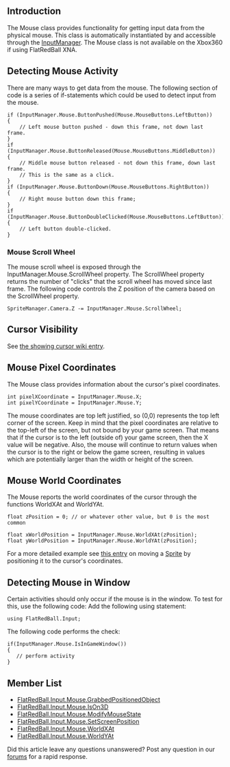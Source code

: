 ## Introduction

The Mouse class provides functionality for getting input data from the physical mouse. This class is automatically instantiated by and accessible through the [InputManager](/frb/docs/index.php?title=FlatRedBall.Input.InputManager.md "FlatRedBall.Input.InputManager"). The Mouse class is not available on the Xbox360 if using FlatRedBall XNA.

## Detecting Mouse Activity

There are many ways to get data from the mouse. The following section of code is a series of if-statements which could be used to detect input from the mouse.

    if (InputManager.Mouse.ButtonPushed(Mouse.MouseButtons.LeftButton))
    {
        // Left mouse button pushed - down this frame, not down last frame.
    }
    if (InputManager.Mouse.ButtonReleased(Mouse.MouseButtons.MiddleButton))
    {
        // Middle mouse button released - not down this frame, down last frame.
        // This is the same as a click.
    }
    if (InputManager.Mouse.ButtonDown(Mouse.MouseButtons.RightButton))
    {
        // Right mouse button down this frame;
    }
    if (InputManager.Mouse.ButtonDoubleClicked(Mouse.MouseButtons.LeftButton))
    {
        // Left button double-clicked.
    }

### Mouse Scroll Wheel

The mouse scroll wheel is exposed through the InputManager.Mouse.ScrollWheel property. The ScrollWheel property returns the number of "clicks" that the scroll wheel has moved since last frame. The following code controls the Z position of the camera based on the ScrollWheel property.

    SpriteManager.Camera.Z -= InputManager.Mouse.ScrollWheel;

## Cursor Visibility

See [the showing cursor wiki entry](/frb/docs/index.php?title=Microsoft.Xna.Framework.Game#Showing_Cursor.md "Microsoft.Xna.Framework.Game").

## Mouse Pixel Coordinates

The Mouse class provides information about the cursor's pixel coordinates.

    int pixelXCoordinate = InputManager.Mouse.X;
    int pixelYCoordinate = InputManager.Mouse.Y;

The mouse coordinates are top left justified, so (0,0) represents the top left corner of the screen. Keep in mind that the pixel coordinates are relative to the top-left of the screen, but not bound by your game screen. That means that if the cursor is to the left (outside of) your game screen, then the X value will be negative. Also, the mouse will continue to return values when the cursor is to the right or below the game screen, resulting in values which are potentially larger than the width or height of the screen.

## Mouse World Coordinates

The Mouse reports the world coordinates of the cursor through the functions WorldXAt and WorldYAt.

    float zPosition = 0; // or whatever other value, but 0 is the most common

    float xWorldPosition = InputManager.Mouse.WorldXAt(zPosition);
    float yWorldPosition = InputManager.Mouse.WorldYAt(zPosition);

For a more detailed example see [this entry](/frb/docs/index.php?title=FlatRedBall.Math.IAttachable#Creating_Attachments.md "FlatRedBall.Math.IAttachable") on moving a [Sprite](/frb/docs/index.php?title=FlatRedBall.Sprite.md "FlatRedBall.Sprite") by positioning it to the cursor's coordinates.

## Detecting Mouse in Window

Certain activities should only occur if the mouse is in the window. To test for this, use the following code: Add the following using statement:

    using FlatRedBall.Input;

The following code performs the check:

    if(InputManager.Mouse.IsInGameWindow())
    {
       // perform activity
    }

## Member List

-   [FlatRedBall.Input.Mouse.GrabbedPositionedObject](/frb/docs/index.php?title=FlatRedBall.Input.Mouse.GrabbedPositionedObject.md "FlatRedBall.Input.Mouse.GrabbedPositionedObject")
-   [FlatRedBall.Input.Mouse.IsOn3D](/frb/docs/index.php?title=FlatRedBall.Input.Mouse.IsOn3D.md "FlatRedBall.Input.Mouse.IsOn3D")
-   [FlatRedBall.Input.Mouse.ModifyMouseState](/frb/docs/index.php?title=FlatRedBall.Input.Mouse.ModifyMouseState.md "FlatRedBall.Input.Mouse.ModifyMouseState")
-   [FlatRedBall.Input.Mouse.SetScreenPosition](/frb/docs/index.php?title=FlatRedBall.Input.Mouse.SetScreenPosition.md "FlatRedBall.Input.Mouse.SetScreenPosition")
-   [FlatRedBall.Input.Mouse.WorldXAt](/frb/docs/index.php?title=FlatRedBall.Input.Mouse.WorldXAt&action=edit&redlink=1.md "FlatRedBall.Input.Mouse.WorldXAt (page does not exist)")
-   [FlatRedBall.Input.Mouse.WorldYAt](/frb/docs/index.php?title=FlatRedBall.Input.Mouse.WorldXAt&action=edit&redlink=1.md "FlatRedBall.Input.Mouse.WorldXAt (page does not exist)")

Did this article leave any questions unanswered? Post any question in our [forums](/frb/forum.md) for a rapid response.
